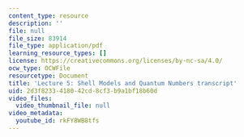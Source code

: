 ```yaml
---
content_type: resource
description: ''
file: null
file_size: 83914
file_type: application/pdf
learning_resource_types: []
license: https://creativecommons.org/licenses/by-nc-sa/4.0/
ocw_type: OCWFile
resourcetype: Document
title: 'Lecture 5: Shell Models and Quantum Numbers transcript'
uid: 2d3f8233-4180-42cd-8cf3-b9a1bf18b60d
video_files:
  video_thumbnail_file: null
video_metadata:
  youtube_id: rkFY8WB8tfs
---
```

